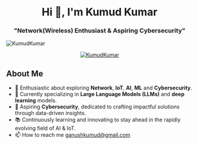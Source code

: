 <h1 align="center">Hi 👋, I'm Kumud Kumar</h1>
<h3 align="center">"Network(Wireless) Enthusiast & Aspiring Cybersecurity"</h3>

<p align="left"> <img src="https://komarev.com/ghpvc/?username=KumudKumar&label=Profile%20views&color=0e75b6&style=flat" alt="KumudKumar" /> </p>
<p align="center"> <a href="https://github.com/ryo-ma/github-profile-trophy"><img src="https://github-profile-trophy.vercel.app/?username=KumudKumar&theme=nord&no-bg=true" alt="KumudKumar" /></a> </p>

<h2> About Me </h2>

- 🔭 Enthusiastic about exploring **Network**, **IoT**, **AI**, **ML** and **Cybersecurity**.
- 🌱 Currently specializing in **Large Language Models (LLMs)** and **deep learning** models.
- 🎯 Aspiring **Cybersecurity**, dedicated to crafting impactful solutions through data-driven insights.
- 📚 Continuously learning and innovating to stay ahead in the rapidly evolving field of AI & IoT.
- 📫 How to reach me ganushkumud@gmail.com
